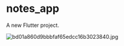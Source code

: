 # notes_app

A new Flutter project.

![bd01a860d9bbbfaf65edcc16b3023840.jpg](https://imgg.io/images/2024/05/26/bd01a860d9bbbfaf65edcc16b3023840.jpg)


